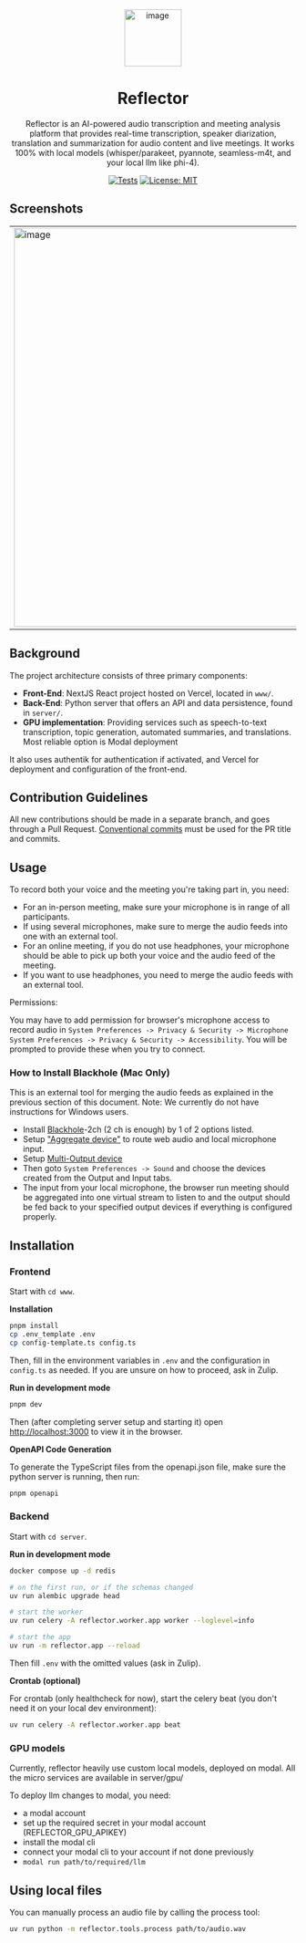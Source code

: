 <div align="center">
<img width="100" alt="image" src="https://github.com/user-attachments/assets/66fb367b-2c89-4516-9912-f47ac59c6a7f"/>

# Reflector

Reflector is an AI-powered audio transcription and meeting analysis platform that provides real-time transcription, speaker diarization, translation and summarization for audio content and live meetings. It works 100% with local models (whisper/parakeet, pyannote, seamless-m4t, and your local llm like phi-4).

[![Tests](https://github.com/monadical-sas/reflector/actions/workflows/test_server.yml/badge.svg?branch=main&event=push)](https://github.com/monadical-sas/reflector/actions/workflows/test_server.yml)
[![License: MIT](https://img.shields.io/badge/license-MIT-green.svg)](https://opensource.org/licenses/MIT)
</div>
</div>

## Screenshots
<table>
  <tr>
    <td>
      <a href="https://github.com/user-attachments/assets/21f5597c-2930-4899-a154-f7bd61a59e97">
        <img width="700" alt="image" src="https://github.com/user-attachments/assets/21f5597c-2930-4899-a154-f7bd61a59e97" />
      </a>
    </td>
    <td>
      <a href="https://github.com/user-attachments/assets/f6b9399a-5e51-4bae-b807-59128d0a940c">
        <img width="700" alt="image" src="https://github.com/user-attachments/assets/f6b9399a-5e51-4bae-b807-59128d0a940c" />
      </a>
    </td>
    <td>
      <a href="https://github.com/user-attachments/assets/a42ce460-c1fd-4489-a995-270516193897">
        <img width="700" alt="image" src="https://github.com/user-attachments/assets/a42ce460-c1fd-4489-a995-270516193897" />
      </a>
    </td>
    <td>
      <a href="https://github.com/user-attachments/assets/21929f6d-c309-42fe-9c11-f1299e50fbd4">
        <img width="700" alt="image" src="https://github.com/user-attachments/assets/21929f6d-c309-42fe-9c11-f1299e50fbd4" />
      </a>
    </td>
  </tr>
</table>

## Background

The project architecture consists of three primary components:

- **Front-End**: NextJS React project hosted on Vercel, located in `www/`.
- **Back-End**: Python server that offers an API and data persistence, found in `server/`.
- **GPU implementation**: Providing services such as speech-to-text transcription, topic generation, automated summaries, and translations. Most reliable option is Modal deployment

It also uses authentik for authentication if activated, and Vercel for deployment and configuration of the front-end.

## Contribution Guidelines

All new contributions should be made in a separate branch, and goes through a Pull Request.
[Conventional commits](https://www.conventionalcommits.org/en/v1.0.0/) must be used for the PR title and commits.

## Usage

To record both your voice and the meeting you're taking part in, you need:

- For an in-person meeting, make sure your microphone is in range of all participants.
- If using several microphones, make sure to merge the audio feeds into one with an external tool.
- For an online meeting, if you do not use headphones, your microphone should be able to pick up both your voice and the audio feed of the meeting.
- If you want to use headphones, you need to merge the audio feeds with an external tool.

Permissions:

You may have to add permission for browser's microphone access to record audio in
`System Preferences -> Privacy & Security -> Microphone`
`System Preferences -> Privacy & Security -> Accessibility`. You will be prompted to provide these when you try to connect.

### How to Install Blackhole (Mac Only)

This is an external tool for merging the audio feeds as explained in the previous section of this document.
Note: We currently do not have instructions for Windows users.

- Install [Blackhole](https://github.com/ExistentialAudio/BlackHole)-2ch (2 ch is enough) by 1 of 2 options listed.
- Setup ["Aggregate device"](https://github.com/ExistentialAudio/BlackHole/wiki/Aggregate-Device) to route web audio and local microphone input.
- Setup [Multi-Output device](https://github.com/ExistentialAudio/BlackHole/wiki/Multi-Output-Device)
- Then goto `System Preferences -> Sound` and choose the devices created from the Output and Input tabs.
- The input from your local microphone, the browser run meeting should be aggregated into one virtual stream to listen to and the output should be fed back to your specified output devices if everything is configured properly.

## Installation

### Frontend

Start with `cd www`.

**Installation**

```bash
pnpm install
cp .env_template .env
cp config-template.ts config.ts
```

Then, fill in the environment variables in `.env` and the configuration in `config.ts` as needed. If you are unsure on how to proceed, ask in Zulip.

**Run in development mode**

```bash
pnpm dev
```

Then (after completing server setup and starting it) open [http://localhost:3000](http://localhost:3000) to view it in the browser.

**OpenAPI Code Generation**

To generate the TypeScript files from the openapi.json file, make sure the python server is running, then run:

```bash
pnpm openapi
```

### Backend

Start with `cd server`.

**Run in development mode**

```bash
docker compose up -d redis

# on the first run, or if the schemas changed
uv run alembic upgrade head

# start the worker
uv run celery -A reflector.worker.app worker --loglevel=info

# start the app
uv run -m reflector.app --reload
```

Then fill `.env` with the omitted values (ask in Zulip).

**Crontab (optional)**

For crontab (only healthcheck for now), start the celery beat (you don't need it on your local dev environment):

```bash
uv run celery -A reflector.worker.app beat
```

### GPU models

Currently, reflector heavily use custom local models, deployed on modal. All the micro services are available in server/gpu/

To deploy llm changes to modal, you need:
- a modal account
- set up the required secret in your modal account (REFLECTOR_GPU_APIKEY)
- install the modal cli
- connect your modal cli to your account if not done previously
- `modal run path/to/required/llm`

## Using local files

You can manually process an audio file by calling the process tool:

```bash
uv run python -m reflector.tools.process path/to/audio.wav
```
